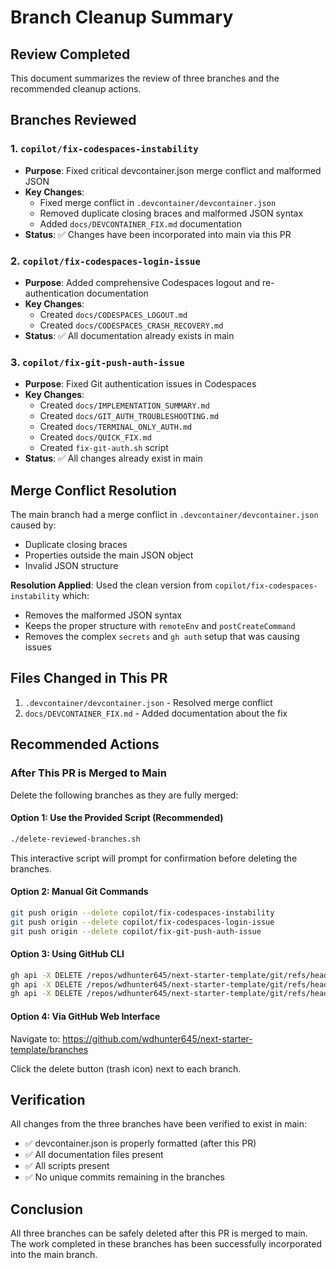 # Branch Cleanup Summary

## Review Completed

This document summarizes the review of three branches and the recommended cleanup actions.

## Branches Reviewed

### 1. `copilot/fix-codespaces-instability`
- **Purpose**: Fixed critical devcontainer.json merge conflict and malformed JSON
- **Key Changes**:
  - Fixed merge conflict in `.devcontainer/devcontainer.json`
  - Removed duplicate closing braces and malformed JSON syntax
  - Added `docs/DEVCONTAINER_FIX.md` documentation
- **Status**: ✅ Changes have been incorporated into main via this PR

### 2. `copilot/fix-codespaces-login-issue`
- **Purpose**: Added comprehensive Codespaces logout and re-authentication documentation
- **Key Changes**:
  - Created `docs/CODESPACES_LOGOUT.md`
  - Created `docs/CODESPACES_CRASH_RECOVERY.md`
- **Status**: ✅ All documentation already exists in main

### 3. `copilot/fix-git-push-auth-issue`
- **Purpose**: Fixed Git authentication issues in Codespaces
- **Key Changes**:
  - Created `docs/IMPLEMENTATION_SUMMARY.md`
  - Created `docs/GIT_AUTH_TROUBLESHOOTING.md`
  - Created `docs/TERMINAL_ONLY_AUTH.md`
  - Created `docs/QUICK_FIX.md`
  - Created `fix-git-auth.sh` script
- **Status**: ✅ All changes already exist in main

## Merge Conflict Resolution

The main branch had a merge conflict in `.devcontainer/devcontainer.json` caused by:
- Duplicate closing braces
- Properties outside the main JSON object
- Invalid JSON structure

**Resolution Applied**: Used the clean version from `copilot/fix-codespaces-instability` which:
- Removes the malformed JSON syntax
- Keeps the proper structure with `remoteEnv` and `postCreateCommand`
- Removes the complex `secrets` and `gh auth` setup that was causing issues

## Files Changed in This PR

1. `.devcontainer/devcontainer.json` - Resolved merge conflict
2. `docs/DEVCONTAINER_FIX.md` - Added documentation about the fix

## Recommended Actions

### After This PR is Merged to Main

Delete the following branches as they are fully merged:

#### Option 1: Use the Provided Script (Recommended)

```bash
./delete-reviewed-branches.sh
```

This interactive script will prompt for confirmation before deleting the branches.

#### Option 2: Manual Git Commands

```bash
git push origin --delete copilot/fix-codespaces-instability
git push origin --delete copilot/fix-codespaces-login-issue
git push origin --delete copilot/fix-git-push-auth-issue
```

#### Option 3: Using GitHub CLI

```bash
gh api -X DELETE /repos/wdhunter645/next-starter-template/git/refs/heads/copilot/fix-codespaces-instability
gh api -X DELETE /repos/wdhunter645/next-starter-template/git/refs/heads/copilot/fix-codespaces-login-issue
gh api -X DELETE /repos/wdhunter645/next-starter-template/git/refs/heads/copilot/fix-git-push-auth-issue
```

#### Option 4: Via GitHub Web Interface

Navigate to: https://github.com/wdhunter645/next-starter-template/branches

Click the delete button (trash icon) next to each branch.

## Verification

All changes from the three branches have been verified to exist in main:
- ✅ devcontainer.json is properly formatted (after this PR)
- ✅ All documentation files present
- ✅ All scripts present
- ✅ No unique commits remaining in the branches

## Conclusion

All three branches can be safely deleted after this PR is merged to main. The work completed in these branches has been successfully incorporated into the main branch.
